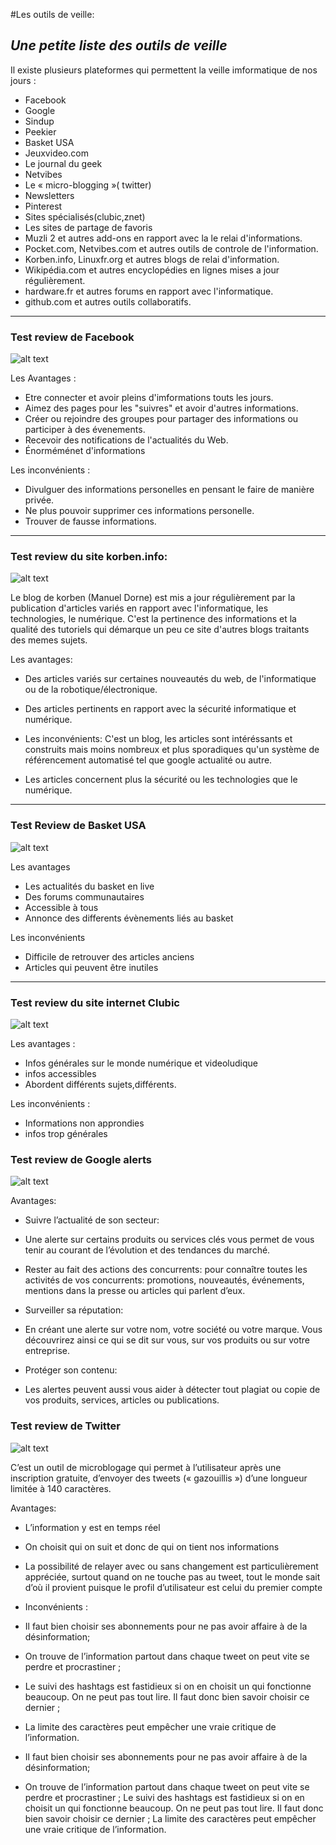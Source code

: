 #Les outils de veille:

## *Une petite liste des outils de veille*

Il existe plusieurs plateformes qui permettent la veille imformatique de nos jours :
+ Facebook
+ Google
+ Sindup 
+ Peekier
+ Basket USA 
+ Jeuxvideo.com
+ Le journal du geek
+ Netvibes
+ Le « micro-blogging »( twitter)
+ Newsletters
+ Pinterest
+ Sites spécialisés(clubic,znet)
+ Les sites de partage de favoris 
+ Muzli 2 et autres add-ons en rapport avec la le relai d'informations. 
+ Pocket.com, Netvibes.com et autres outils de controle de l'information.
+ Korben.info, Linuxfr.org et autres blogs de relai d'information.
+ Wikipédia.com et autres encyclopédies en lignes mises a jour régulièrement.
+ hardware.fr et autres forums en rapport avec l'informatique.
+ github.com et autres outils collaboratifs.

---

### Test review de Facebook

![alt text](https://crunchbase-production-res.cloudinary.com/image/upload/c_pad,h_140,w_140/v1408491700/ypqf483smhnqo0rh6mff.png)

Les Avantages :

+ Etre connecter et avoir pleins d'imformations touts les jours.
+ Aimez des pages pour les "suivres" et avoir d'autres informations.
+ Créer ou rejoindre des groupes pour partager des informations ou participer à des évenements.
+ Recevoir des notifications de l'actualités du Web.
+ Énorméménet d'informations

Les inconvénients :

+ Divulguer des informations personelles en pensant le faire de manière privée.
+ Ne plus pouvoir supprimer ces informations personelle.
+ Trouver de fausse informations.


---

### Test review du site korben.info:

![alt text](http://korben.info/wp-content/themes/korben2013/hab/logo.png)

Le blog de korben (Manuel Dorne) est mis a jour régulièrement par la publication d'articles variés en rapport avec l'informatique, 
les technologies, le numérique. C'est la pertinence des informations et la qualité des tutoriels qui démarque un peu ce site d'autres blogs
traitants des memes sujets.

Les avantages: 

+ Des articles variés sur certaines nouveautés du web, de l'informatique ou de la robotique/électronique.
+ Des articles pertinents en rapport avec la sécurité informatique et numérique.

+ Les inconvénients: C'est un blog, les articles sont intéréssants et construits mais moins nombreux et plus sporadiques qu'un système
 de référencement automatisé tel que google actualité ou autre.
+ Les articles concernent plus la sécurité ou les technologies que le numérique.

---

### Test Review de Basket USA

![alt text](http://basketball.usjoigny.com/sites/basketball.usjoigny.com/files/images/2014/39/27-9-14_basketusa_usjbasket.jpg)

Les avantages

+ Les actualités du basket en live
+ Des forums communautaires
+ Accessible à tous
+ Annonce des differents évènements liés au basket

Les inconvénients
+ Difficile de retrouver des articles anciens
+ Articles qui peuvent être inutiles

---


  
### Test review du site internet Clubic

![alt text](http://img.clubic.com/04306714-photo-clubic-logo-iphone-android-app-mikeklo.jpg)

Les avantages : 
+ Infos générales sur le monde numérique et videoludique
+ infos accessibles
+ Abordent différents sujets,différents.

Les inconvénients : 
+ Informations non approndies
+ infos trop générales
 
  
### Test review de Google alerts

![alt text](https://s3.amazonaws.com/images.seroundtable.com/google-alerts-1362748933.png)

Avantages:

+ Suivre l’actualité de son secteur: 
+ Une alerte sur certains produits ou services clés vous permet de vous tenir au courant de l’évolution et des tendances du marché.
+ Rester au fait des actions des concurrents: pour connaître toutes les activités de vos concurrents: promotions,  nouveautés,  événements, mentions dans la presse ou articles qui parlent d’eux.
+ Surveiller  sa réputation:
+ En créant une alerte sur votre nom, votre société ou votre marque.  Vous découvrirez ainsi ce qui se dit sur vous, sur vos produits ou   sur votre entreprise.

+ Protéger son contenu:
+ Les alertes peuvent aussi vous aider à détecter tout plagiat ou copie de vos produits, services, articles ou publications.


### Test review de Twitter

![alt text](https://pbs.twimg.com/profile_images/472737300204355585/Y5N51P0W_reasonably_small.png)

C’est un outil de microblogage qui permet à l’utilisateur après une inscription gratuite, d’envoyer des tweets (« gazouillis ») d’une longueur limitée à 140 caractères.

Avantages:

+ L’information y est en temps réel
+ On choisit qui on suit et donc de qui on tient nos informations
+ La possibilité de relayer avec ou sans changement est particulièrement appréciée, surtout quand on ne touche pas au tweet, tout le       monde sait d’où il provient puisque le profil d’utilisateur est celui du premier compte
 
+ Inconvénients :
+ Il faut bien choisir ses abonnements pour ne pas avoir affaire à de la désinformation;
+ On trouve de l’information partout dans chaque tweet on peut vite se perdre et procrastiner ;
+ Le suivi des hashtags est fastidieux si on en choisit un qui fonctionne beaucoup. On ne peut pas tout lire. Il faut donc bien savoir choisir ce dernier ;
+ La limite des caractères peut empêcher une vraie critique de l’information.
+ Il faut bien choisir ses abonnements pour ne pas avoir affaire à de la désinformation;
+ On trouve de l’information partout dans chaque tweet on peut vite se perdre et procrastiner ;
Le suivi des hashtags est fastidieux si on en choisit un qui fonctionne beaucoup. On ne peut pas tout lire. Il faut donc bien savoir choisir ce dernier ;
La limite des caractères peut empêcher une vraie critique de l’information.

